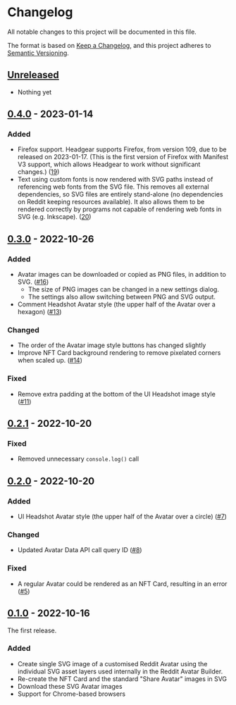 # Changelog

All notable changes to this project will be documented in this file.

The format is based on [Keep a Changelog](https://keepachangelog.com/en/1.0.0/),
and this project adheres to
[Semantic Versioning](https://semver.org/spec/v2.0.0.html).

## [Unreleased]

- Nothing yet

## [0.4.0] - 2023-01-14

### Added

- Firefox support. Headgear supports Firefox, from version 109, due to be
  released on 2023-01-17. (This is the first version of Firefox with Manifest V3
  support, which allows Headgear to work without significant changes.)
  ([19](https://github.com/h4l/headgear/pull/19))
- Text using custom fonts is now rendered with SVG paths instead of referencing
  web fonts from the SVG file. This removes all external dependencies, so SVG
  files are entirely stand-alone (no dependencies on Reddit keeping resources
  available). It also allows them to be rendered correctly by programs not
  capable of rendering web fonts in SVG (e.g. Inkscape).
  ([20](https://github.com/h4l/headgear/pull/20))

## [0.3.0] - 2022-10-26

### Added

- Avatar images can be downloaded or copied as PNG files, in addition to SVG.
  ([#16](https://github.com/h4l/headgear/pull/16))
  - The size of PNG images can be changed in a new settings dialog.
  - The settings also allow switching between PNG and SVG output.
- Comment Headshot Avatar style (the upper half of the Avatar over a hexagon)
  ([#13](https://github.com/h4l/headgear/pull/13))

### Changed

- The order of the Avatar image style buttons has changed slightly
- Improve NFT Card background rendering to remove pixelated corners when scaled
  up. ([#14](https://github.com/h4l/headgear/pull/14))

### Fixed

- Remove extra padding at the bottom of the UI Headshot image style
  ([#11](https://github.com/h4l/headgear/pulls/11))

## [0.2.1] - 2022-10-20

### Fixed

- Removed unnecessary `console.log()` call

## [0.2.0] - 2022-10-20

### Added

- UI Headshot Avatar style (the upper half of the Avatar over a circle)
  ([#7](https://github.com/h4l/headgear/pull/7))

### Changed

- Updated Avatar Data API call query ID
  ([#8](https://github.com/h4l/headgear/pull/8))

### Fixed

- A regular Avatar could be rendered as an NFT Card, resulting in an error
  ([#5](https://github.com/h4l/headgear/issues/5))

## [0.1.0] - 2022-10-16

The first release.

### Added

- Create single SVG image of a customised Reddit Avatar using the individual SVG
  asset layers used internally in the Reddit Avatar Builder.
- Re-create the NFT Card and the standard "Share Avatar" images in SVG
- Download these SVG Avatar images
- Support for Chrome-based browsers

[unreleased]:
  https://github.com/olivierlacan/keep-a-changelog/compare/v0.3.0...HEAD
[0.4.0]: https://github.com/h4l/headgear/compare/v0.3.0...v0.4.0
[0.3.0]: https://github.com/h4l/headgear/compare/v0.2.2...v0.3.0
[0.2.1]: https://github.com/h4l/headgear/compare/v0.2.0...v0.2.1
[0.2.0]: https://github.com/h4l/headgear/compare/v0.1.0...v0.2.0
[0.1.0]: https://github.com/h4l/headgear/releases/tag/v0.1.0
